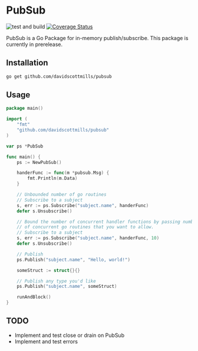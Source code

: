 # PubSub
![test and build](https://github.com/davidscottmills/pubsub/workflows/test%20and%20build/badge.svg)
[![Coverage Status](https://coveralls.io/repos/github/davidscottmills/pubsub/badge.svg)](https://coveralls.io/github/davidscottmills/pubsub)

PubSub is a Go Package for in-memory publish/subscribe.
This package is currently in prerelease.

## Installation

```bash
go get github.com/davidscottmills/pubsub
```

## Usage

```go
package main()

import (
    "fmt"
    "github.com/davidscottmills/pubsub"
)

var ps *PubSub

func main() {
    ps := NewPubSub()

    handerFunc := func(m *pubsub.Msg) {
        fmt.Println(m.Data)
    }

    // Unbounded number of go routines
    // Subscribe to a subject
    s, err := ps.Subscribe("subject.name", handerFunc)
    defer s.Unsubscribe()

    // Bound the number of concurrent handler functions by passing number
    // of concurrent go routines that you want to allow.
    // Subscribe to a subject
    s, err := ps.Subscribe("subject.name", handerFunc, 10)
    defer s.Unsubscribe()

    // Publish
    ps.Publish("subject.name", "Hello, world!")

    someStruct := struct{}{}

    // Publish any type you'd like
    ps.Publish("subject.name", someStruct)

    runAndBlock()
}
```

## TODO
- Implement and test close or drain on PubSub
- Implement and test errors
